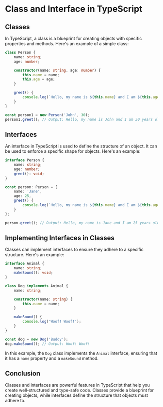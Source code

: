# Class and Interface in TypeScript

## Classes

In TypeScript, a class is a blueprint for creating objects with specific properties and methods. Here's an example of a simple class:

```typescript
class Person {
    name: string;
    age: number;

    constructor(name: string, age: number) {
        this.name = name;
        this.age = age;
    }

    greet() {
        console.log(`Hello, my name is ${this.name} and I am ${this.age} years old.`);
    }
}

const person1 = new Person('John', 30);
person1.greet(); // Output: Hello, my name is John and I am 30 years old.
```

## Interfaces

An interface in TypeScript is used to define the structure of an object. It can be used to enforce a specific shape for objects. Here's an example:

```typescript
interface Person {
    name: string;
    age: number;
    greet(): void;
}

const person: Person = {
    name: 'Jane',
    age: 25,
    greet() {
        console.log(`Hello, my name is ${this.name} and I am ${this.age} years old.`);
    }
};

person.greet(); // Output: Hello, my name is Jane and I am 25 years old.
```

## Implementing Interfaces in Classes

Classes can implement interfaces to ensure they adhere to a specific structure. Here's an example:

```typescript
interface Animal {
    name: string;
    makeSound(): void;
}

class Dog implements Animal {
    name: string;

    constructor(name: string) {
        this.name = name;
    }

    makeSound() {
        console.log('Woof! Woof!');
    }
}

const dog = new Dog('Buddy');
dog.makeSound(); // Output: Woof! Woof!
```

In this example, the `Dog` class implements the `Animal` interface, ensuring that it has a `name` property and a `makeSound` method.

## Conclusion

Classes and interfaces are powerful features in TypeScript that help you create well-structured and type-safe code. Classes provide a blueprint for creating objects, while interfaces define the structure that objects must adhere to.
